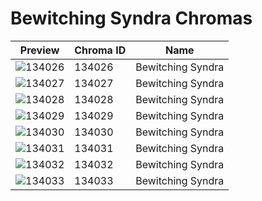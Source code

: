 # Bewitching Syndra Chromas



| Preview | Chroma ID | Name |
|---------|-----------|------|
| ![134026](https://raw.communitydragon.org/latest/plugins/rcp-be-lol-game-data/global/default/v1/champion-chroma-images/134/134026.png) | 134026 | Bewitching Syndra |
| ![134027](https://raw.communitydragon.org/latest/plugins/rcp-be-lol-game-data/global/default/v1/champion-chroma-images/134/134027.png) | 134027 | Bewitching Syndra |
| ![134028](https://raw.communitydragon.org/latest/plugins/rcp-be-lol-game-data/global/default/v1/champion-chroma-images/134/134028.png) | 134028 | Bewitching Syndra |
| ![134029](https://raw.communitydragon.org/latest/plugins/rcp-be-lol-game-data/global/default/v1/champion-chroma-images/134/134029.png) | 134029 | Bewitching Syndra |
| ![134030](https://raw.communitydragon.org/latest/plugins/rcp-be-lol-game-data/global/default/v1/champion-chroma-images/134/134030.png) | 134030 | Bewitching Syndra |
| ![134031](https://raw.communitydragon.org/latest/plugins/rcp-be-lol-game-data/global/default/v1/champion-chroma-images/134/134031.png) | 134031 | Bewitching Syndra |
| ![134032](https://raw.communitydragon.org/latest/plugins/rcp-be-lol-game-data/global/default/v1/champion-chroma-images/134/134032.png) | 134032 | Bewitching Syndra |
| ![134033](https://raw.communitydragon.org/latest/plugins/rcp-be-lol-game-data/global/default/v1/champion-chroma-images/134/134033.png) | 134033 | Bewitching Syndra |